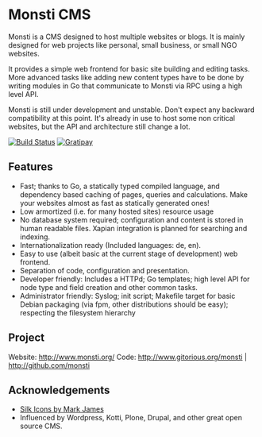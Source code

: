 Monsti CMS
==========

Monsti is a CMS designed to host multiple websites or blogs. It is
mainly designed for web projects like personal, small business, or
small NGO websites.

It provides a simple web frontend for basic site building and editing
tasks. More advanced tasks like adding new content types have to be
done by writing modules in Go that communicate to Monsti via RPC
using a high level API.

Monsti is still under development and unstable. Don't expect any
backward compatibility at this point. It's already in use to host some
non critical websites, but the API and architecture still change a
lot.

[![Build Status](https://travis-ci.org/monsti/monsti.svg?branch=master)](https://travis-ci.org/monsti/monsti)
[![Gratipay](https://img.shields.io/gratipay/chrneumann.svg)](https://gratipay.com/chrneumann/)

Features
--------

 - Fast; thanks to Go, a statically typed compiled language, and
   dependency based caching of pages, queries and calculations. Make
   your websites almost as fast as statically generated ones!
 - Low armortized (i.e. for many hosted sites) resource usage
 - No database system required; configuration and content is stored in
   human readable files. Xapian integration is planned for searching
   and indexing.
 - Internationalization ready (Included languages: de, en).
 - Easy to use (albeit basic at the current stage of development) web
   frontend.
 - Separation of code, configuration and presentation.
 - Developer friendly: Includes a HTTPd; Go templates; high level API
   for node type and field creation and other common tasks.
 - Administrator friendly: Syslog; init script; Makefile target for
   basic Debian packaging (via fpm, other distributions should be
   easy); respecting the filesystem hierarchy

Project
-------

Website: http://www.monsti.org/
Code: http://www.gitorious.org/monsti | http://github.com/monsti

Acknowledgements
----------------

 - [Silk Icons by Mark James](http://www.famfamfam.com/lab/icons/silk/)
 - Influenced by Wordpress, Kotti, Plone, Drupal, and other great open
   source CMS.
